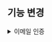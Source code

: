 ## 기능 변경

<details>
  <summary>이메일 인증</summary>
  <div markdown="1">
    현재 이메일 인증 관련 데이터는 아래와 같이 DB에 저장한다.

| Column Name | Data Type | Constraints|
|--|--|--|
| id | BIGINT | PRIMARY KEY, AUTO_INCREMENT |
| userId | BIGINT | NOT NULL, UNIQUE |
| authCode | VARCHAR | NULLABLE|

이메일 인증 코드 부분에 문제점이 존재한다.    

## 문제점

- ###   데이터 유지가 필요한가?   

해당 데이터의 본질은 회원가입을 시점으로 일정 시간이 초과된 이후에는 필요하지 않게 된다. 하지만 현재 코드의 구성으로 보았을 때는 기능을 다 하고 나서 해당 데이터가 영구적으로 제거되는 것이 아닌 그댈 별 다른 조치없으 데이터 베이스에 자리를 차지하고 있다. 

- ###   데이터를 불러오거나 쓰기 작업에 유용한가?    

데이터는 데이터베이스 기반 저장소에 저장이 되고 있다. 이러한 상황에서 인증코드 발행과 기존 코드 변경이 일어나게 되는 작업이 빈번하게 발생하는 경우, 즉 쉽게 설명해서 대용량 트래픽 상황에서 해당 기능에 병목이 발생할 수 있다고 생각이 들었다.   


## 대안

- #### 메모리 캐시 기반 관리 (예: Ehcache, Caffeine)   
  해당 방법은 Application 계층에서 메모리에 인증코드를 저장하며, TTL을 설정하여 자동으로 삭제를 설정할 수 있다.    

  해당 방법의 장점으로는 어플리케이션과 밀접하게 동작이 가능하여 성능적인 면에서 속도가 빠르다는 점이 존재한다.    

  하지만 어플리케이션 재실행 시 데이터 유실이 발생하고, 여러 인스턴스를 사용하는 분산 환경에서는 데이터 일관성을 보장하기 힘들다.   

- #### 외부 서비스를 활용 (예: Firebase, Auth)   
  이는 외부에서 제공하는 인증 서비스를 이용하는 방법이다.    

  외부에서 제공하는 서비스를 이용을 하면 개인적인 기능 구현 측면에는 부담을 줄여준다는 큰 장점이 존재하고, 추가적으로 보안 및 확작성을 보장 할 수 있다는 장점이 존재한다.

  하지만 무엇보다 추기 비용이 증가 한다는 단점이 존재한다.

### Redis 선택   
  Redis는 메모리 기반의 데이터 저장소로 설계되어 있다. 또한 현재 기능 처럼 단기적으로 유요한 데이터를 TTL을 이용하여 자동으로 삭제할 수 있어 적합하다.    
  추가적으로 메모리에서 데이터를 읽고 쓰는 작업을 하기 때문에 데이터베이스를 이용하는 방법과 비교하여 성능이 월등하게 우수하다는 점이 있으며, Redis는 클러스터링과 수평 확장을 지원한다는 점으로 대용량 트래픽이 발생하더라도 안정적인 동작이 가능하다는 점이 있다.

  </div>
</details>
